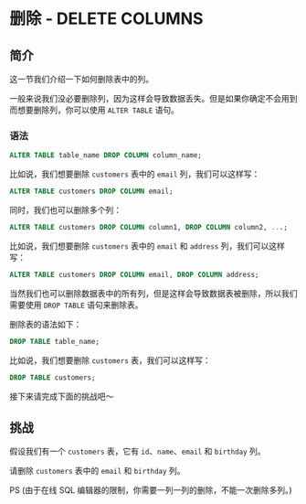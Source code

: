 # 删除 - DELETE COLUMNS

## 简介

这一节我们介绍一下如何删除表中的列。

一般来说我们没必要删除列，因为这样会导致数据丢失。但是如果你确定不会用到而想要删除列，你可以使用 `ALTER TABLE` 语句。

### 语法

```sql
ALTER TABLE table_name DROP COLUMN column_name;
```

比如说，我们想要删除 `customers` 表中的 `email` 列，我们可以这样写：

```sql
ALTER TABLE customers DROP COLUMN email;
```

同时，我们也可以删除多个列：

```sql
ALTER TABLE customers DROP COLUMN column1, DROP COLUMN column2, ...;
```

比如说，我们想要删除 `customers` 表中的 `email` 和 `address` 列，我们可以这样写：

```sql
ALTER TABLE customers DROP COLUMN email, DROP COLUMN address;
```

当然我们也可以删除数据表中的所有列，但是这样会导致数据表被删除，所以我们需要使用 `DROP TABLE` 语句来删除表。

删除表的语法如下：

```sql
DROP TABLE table_name;
```

比如说，我们想要删除 `customers` 表，我们可以这样写：

```sql
DROP TABLE customers;
```

接下来请完成下面的挑战吧～

## 挑战

假设我们有一个 `customers` 表，它有 `id`、`name`、`email` 和 `birthday` 列。

请删除 `customers` 表中的 `email` 和 `birthday` 列。

PS (由于在线 SQL 编辑器的限制，你需要一列一列的删除，不能一次删除多列。)
